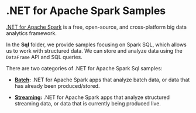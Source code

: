 # .NET for Apache Spark Samples

[.NET for Apache Spark](https://dot.net/spark) is a free, open-source, and cross-platform big data analytics framework.

In the **Sql** folder, we provide samples focusing on Spark SQL, which allows us to work with structured data. We can store and analyze data using
the `DataFrame` API and SQL queries.

There are two categories of .NET for Apache Spark Sql samples:

* **[Batch](Batch):** .NET for Apache Spark apps that analyze batch data, or data that has already been produced/stored.

* **[Streaming](Streaming):** .NET for Apache Spark apps that analyze structured streaming data, or data that is currently being produced live.
